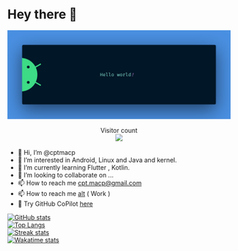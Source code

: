 # Hey there :wave:

<img src="https://github.com/cptmacp/cptmacp/blob/main/banner.png?raw=true" alt="Hello world">

<p align="center"> 
  Visitor count<br>
  <img src="https://profile-counter.glitch.me/cptmacp/count.svg" />
</p>



- 👋 Hi, I’m @cptmacp
- 👀 I’m interested in Android, Linux and Java and kernel.
- 🌱 I’m currently learning Flutter , Kotlin.
- 💞️ I’m looking to collaborate on ...
- 📫 How to reach me cpt.macp@gmail.com
- 📫 How to reach me [alt](https://github.com/R-7951) ( Work ) 
- :robot: Try GitHub CoPilot [here](https://copilot.github.com/)

[![GitHub stats](https://github-readme-stats.vercel.app/api?username=cptmacp&show_icons=true&theme=tokyonight)](https://github.com/cptmacp/cptmacp) \
[![Top Langs](https://github-readme-stats.vercel.app/api/top-langs/?username=cptmacp&theme=tokyonight)](https://github.com/cptmacp/cptmacp) \
[![Streak stats](https://github-readme-streak-stats.herokuapp.com/?user=cptmacp&theme=tokyonight)](https://github.com/cptmacp/cptmacp) \
[![Wakatime stats](https://github-readme-stats.vercel.app/api/wakatime?username=cptmacp&theme=tokyonight)](https://github.com/cptmacp/cptmacp) 

